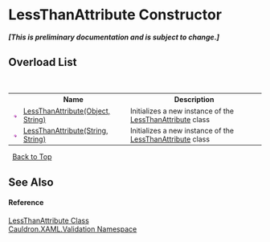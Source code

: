 # LessThanAttribute Constructor 
 _**\[This is preliminary documentation and is subject to change.\]**_


## Overload List
&nbsp;<table><tr><th></th><th>Name</th><th>Description</th></tr><tr><td>![Public method](media/pubmethod.gif "Public method")</td><td><a href="M_Cauldron_XAML_Validation_LessThanAttribute__ctor">LessThanAttribute(Object, String)</a></td><td>
Initializes a new instance of the <a href="T_Cauldron_XAML_Validation_LessThanAttribute">LessThanAttribute</a> class</td></tr><tr><td>![Public method](media/pubmethod.gif "Public method")</td><td><a href="M_Cauldron_XAML_Validation_LessThanAttribute__ctor_1">LessThanAttribute(String, String)</a></td><td>
Initializes a new instance of the <a href="T_Cauldron_XAML_Validation_LessThanAttribute">LessThanAttribute</a> class</td></tr></table>&nbsp;
<a href="#lessthanattribute-constructor">Back to Top</a>

## See Also


#### Reference
<a href="T_Cauldron_XAML_Validation_LessThanAttribute">LessThanAttribute Class</a><br /><a href="N_Cauldron_XAML_Validation">Cauldron.XAML.Validation Namespace</a><br />